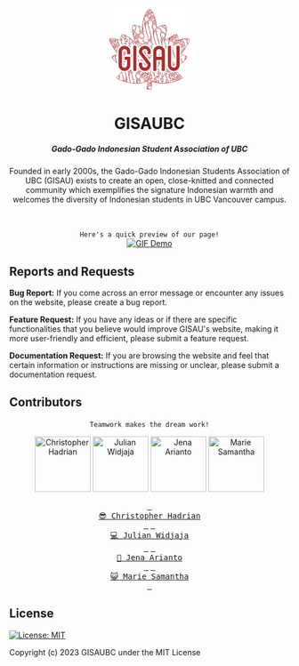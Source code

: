 <div align="center">
<img src="client/src/assets/gisau-logo/gisau.png" width="150" height="150"/>

# GISAUBC

##### Gado-Gado Indonesian Student Association of UBC

Founded in early 2000s, the Gado-Gado Indonesian Students Association of UBC (GISAU) exists to create an open, close-knitted and connected community which exemplifies the signature Indonesian warmth and welcomes the diversity of Indonesian students in UBC Vancouver campus.

<br/>

`Here's a quick preview of our page!`
<br/>
[![GIF Demo](client/src/assets/ReadMe/demo_preview.gif)](https://www.gisaubc.com)

</div>

## Reports and Requests

**Bug Report:** If you come across an error message or encounter any issues on the website, please create a bug report.

**Feature Request:** If you have any ideas or if there are specific functionalities that you believe would improve GISAU's website, making it more user-friendly and efficient, please submit a feature request.

**Documentation Request:** If you are browsing the website and feel that certain information or instructions are missing or unclear, please submit a documentation request.

## Contributors

<div align="center">

`Teamwork makes the dream work!`
<br/>

<a href="https://github.com/chrishadrian"><img src="https://avatars.githubusercontent.com/u/65900990?v=4" title="Christopher Hadrian" width="100" height="100"></a>
<a href="https://github.com/Julian-UBC"><img src="https://avatars.githubusercontent.com/u/84741001?v=4" title="Julian Widjaja" width="100" height="100"></a>
<a href="https://github.com/jenaarianto"><img src="https://avatars.githubusercontent.com/u/91300516?v=4" title="Jena Arianto" width="100" height="100"></a>
<a href="https://github.com/msamanthaf"><img src="https://avatars.githubusercontent.com/u/104884933?v=4" title="Marie Samantha" width="100" height="100"></a>

[<kbd> <br> :sunglasses: Christopher Hadrian <br> </kbd>](https://github.com/chrishadrian)
[<kbd> <br> :computer: Julian Widjaja <br> </kbd>](https://github.com/Julian-UBC)
[<kbd> <br> :art: Jena Arianto <br> </kbd>](https://github.com/jenaarianto)
[<kbd> <br> :smiley_cat: Marie Samantha <br> </kbd>](https://github.com/msamanthaf)

</div>

## License

[![License: MIT](https://img.shields.io/badge/License-MIT-yellow.svg)](https://opensource.org/licenses/MIT)

Copyright (c) 2023 GISAUBC under the MIT License
